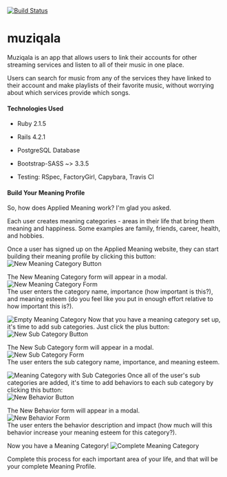 [![Build Status](https://travis-ci.org/KateWood/muziqala.svg?branch=master)](https://travis-ci.org/KateWood/muziqala)

# muziqala

Muziqala is an app that allows users to link their accounts for other streaming services and listen to all of their music in one place.

Users can search for music from any of the services they have linked to their account and make playlists of their favorite music, without worrying about which services provide which songs.

#### Technologies Used

* Ruby 2.1.5

* Rails 4.2.1

* PostgreSQL Database

* Bootstrap-SASS ~> 3.3.5

* Testing: RSpec, FactoryGirl, Capybara, Travis CI

#### Build Your Meaning Profile

So, how does Applied Meaning work? I'm glad you asked.

Each user creates meaning categories - areas in their life that bring them meaning and happiness. Some examples are family, friends, career, health, and hobbies.

Once a user has signed up on the Applied Meaning website, they can start building their meaning profile by clicking this button:
<br>
![New Meaning Category Button](/app/assets/images/newcatbtn.png)

The New Meaning Category form will appear in a modal.
<br>
![New Meaning Category Form](/app/assets/images/newcatform.png)
<br>
The user enters the category name, importance (how important is this?), and meaning esteem (do you feel like you put in enough effort relative to how important this is?).

![Empty Meaning Category](/app/assets/images/catnosubs.png)
Now that you have a meaning category set up, it's time to add sub categories. Just click the plus button:
<br>
![New Sub Category Button](/app/assets/images/newsubbtn.png)

The New Sub Category form will appear in a modal.
<br>
![New Sub Category Form](/app/assets/images/newsubform.png)
<br>
The user enters the sub category name, importance, and meaning esteem. 

![Meaning Category with Sub Categories](/app/assets/images/catnobehav.png)
Once all of the user's sub categories are added, it's time to add behaviors to each sub category by clicking this button:
<br>
![New Behavior Button](/app/assets/images/newbehavbtn.png)

The New Behavior form will appear in a modal.
<br>
![New Behavior Form](/app/assets/images/newbehavform.png)
<br>
The user enters the behavior description and impact (how much will this behavior increase your meaning esteem for this category?).

Now you have a Meaning Category!
![Complete Meaning Category](/app/assets/images/complete.png)

Complete this process for each important area of your life, and that will be your complete Meaning Profile.






